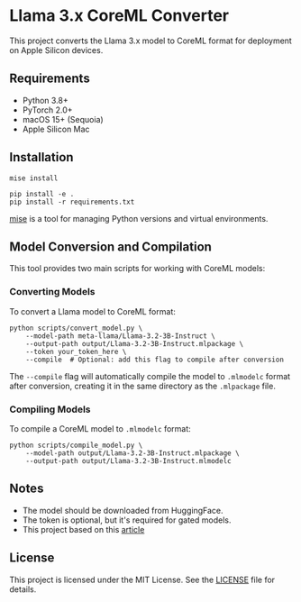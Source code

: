# Llama 3.x CoreML Converter

This project converts the Llama 3.x model to CoreML format for deployment on Apple Silicon devices.

## Requirements

- Python 3.8+
- PyTorch 2.0+
- macOS 15+ (Sequoia)
- Apple Silicon Mac 

## Installation

```shell
mise install
```

```shell
pip install -e .
pip install -r requirements.txt
```

[mise](https://github.com/jdx/mise) is a tool for managing Python versions and virtual environments.

## Model Conversion and Compilation

This tool provides two main scripts for working with CoreML models:

### Converting Models

To convert a Llama model to CoreML format:

```shell
python scripts/convert_model.py \
    --model-path meta-llama/Llama-3.2-3B-Instruct \
    --output-path output/Llama-3.2-3B-Instruct.mlpackage \
    --token your_token_here \
    --compile  # Optional: add this flag to compile after conversion
```

The `--compile` flag will automatically compile the model to `.mlmodelc` format after conversion, creating it in the same directory as the `.mlpackage` file.

### Compiling Models

To compile a CoreML model to `.mlmodelc` format:

```shell
python scripts/compile_model.py \
    --model-path output/Llama-3.2-3B-Instruct.mlpackage \
    --output-path output/Llama-3.2-3B-Instruct.mlmodelc
```

## Notes

- The model should be downloaded from HuggingFace.
- The token is optional, but it's required for gated models.
- This project based on this [article](https://machinelearning.apple.com/research/core-ml-on-device-llama)

## License

This project is licensed under the MIT License. See the [LICENSE](LICENSE) file for details.

